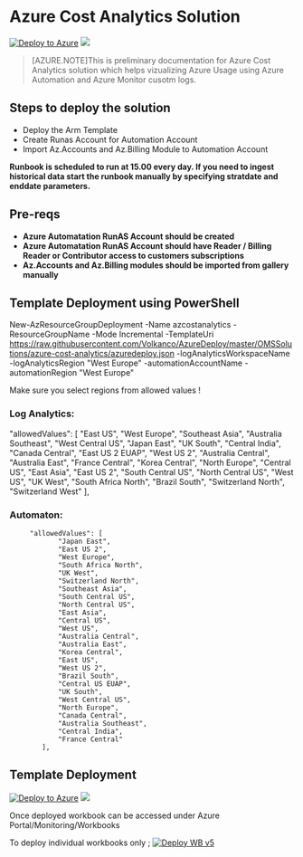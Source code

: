 # Azure Cost Analytics Solution 

[![Deploy to Azure](http://azuredeploy.net/deploybutton.png)](https://portal.azure.com/#create/Microsoft.Template/uri/https%3A%2F%2Fraw.githubusercontent.com%2FVolkanco%2FAzureDeploy%2Fmaster%2FOMSSolutions%2Fazure-cost-analytics%2Fazuredeploy.json) 
<a href="http://armviz.io/#/?load=https%3A%2F%2raw.githubusercontent.com%2FVolkanco%2FAzureDeploy%2Fmaster%2FOMSSolutions%2Fazure-cost-analytics%2Fazuredeploy.json" target="_blank">
    <img src="http://armviz.io/visualizebutton.png"/>
</a>

>[AZURE.NOTE]This is preliminary documentation for Azure Cost Analytics solution which helps vizualizing Azure Usage using Azure Automation and Azure Monitor cusotm logs.




## Steps to deploy the solution 

* Deploy the Arm Template
* Create Runas Account for Automation Account
* Import Az.Accounts and Az.Billing   Module to Automation Account

**Runbook is scheduled to run at 15.00  every day. If you need to ingest historical data start the runbook manually by specifying stratdate and enddate parameters.**


## Pre-reqs

- **Azure Automatation RunAS Account should be created**
- **Azure Automatation RunAS Account should have Reader / Billing Reader or Contributor access to customers subscriptions**
- **Az.Accounts and Az.Billing modules should be imported from gallery manually**


## Template Deployment using PowerShell

New-AzResourceGroupDeployment -Name azcostanalytics -ResourceGroupName <yourRG> -Mode Incremental -TemplateUri https://raw.githubusercontent.com/Volkanco/AzureDeploy/master/OMSSolutions/azure-cost-analytics/azuredeploy.json  -logAnalyticsWorkspaceName <your LA WS> -logAnalyticsRegion "West Europe" -automationAccountName <your automation account> -automationRegion "West Europe"

Make sure you select regions from  allowed values !

### Log Analytics:
 "allowedValues": [
               "East US",
                "West Europe",
                "Southeast Asia",
                "Australia Southeast",
                "West Central US",
                "Japan East",
                "UK South",
                "Central India",
                "Canada Central",
                "East US 2 EUAP",
                "West US 2",
                "Australia Central",
                "Australia East",
                "France Central",
                "Korea Central",
                "North Europe",
                "Central US",
                "East Asia",
                "East US 2",
                "South Central US",
                "North Central US",
                "West US",
                "UK West",
                "South Africa North",
                "Brazil South",
                "Switzerland North",
                "Switzerland West"
            ],            

### Automaton:
         "allowedValues": [
                "Japan East",
                "East US 2",
                "West Europe",
                "South Africa North",
                "UK West",
                "Switzerland North",
                "Southeast Asia",
                "South Central US",
                "North Central US",
                "East Asia",
                "Central US",
                "West US",
                "Australia Central",
                "Australia East",
                "Korea Central",
                "East US",
                "West US 2",
                "Brazil South",
                "Central US EUAP",
                "UK South",
                "West Central US",
                "North Europe",
                "Canada Central",
                "Australia Southeast",
                "Central India",
                "France Central"
            ],





## Template Deployment

[![Deploy to Azure](http://azuredeploy.net/deploybutton.png)](https://portal.azure.com/#create/Microsoft.Template/uri/https%3A%2F%2Fraw.githubusercontent.com%2FVolkanco%2FAzureDeploy%2Fmaster%2FOMSSolutions%2Fazure-cost-analytics%2Fazuredeploy.json) 
<a href="http://armviz.io/#/?load=https%3A%2F%2raw.githubusercontent.com%2FVolkanco%2FAzureDeploy%2Fmaster%2FOMSSolutions%2Fazure-cost-analytics%2Fazuredeploy.json" target="_blank">
    <img src="http://armviz.io/visualizebutton.png"/>
</a>

Once deployed workbook can be accessed under Azure Portal/Monitoring/Workbooks

To deploy individual workbooks only ; 
[![Deploy WB v5](http://azuredeploy.net/deploybutton.png)](https://portal.azure.com/#create/Microsoft.Template/uri/https%3A%2F%2Fraw.githubusercontent.com%2FVolkanco%2FAzureDeploy%2Fmaster%2FOMSSolutions%2Fazure-cost-analytics%2FAzureConsumptionWBv5.json) 
